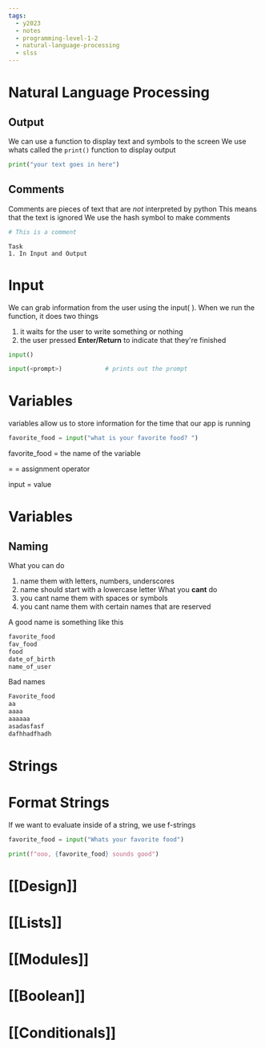 ```yaml
---
tags:
  - y2023
  - notes
  - programming-level-1-2
  - natural-language-processing
  - slss
---
```

# Natural Language Processing

## Output 
We can use a function to display text and symbols to the screen
We use whats called the `print()` function to display output 

```python
print("your text goes in here")
```


## Comments
Comments are pieces of text that are *not* interpreted by python
This means that the text is ignored 
We use the hash symbol to make comments
```python
# This is a comment
```

	Task
	1. In Input and Output



# Input
We can grab information from the user using the input( ).
When we run the function, it does two things
1. it waits for the user to write something or nothing
2. the user pressed **Enter/Return** to indicate that they're finished

```Python
input()

input(<prompt>)            # prints out the prompt
```

# Variables
variables allow us to store information for the time that our app is running

```python
favorite_food = input("what is your favorite food? ")
```


favorite_food = the name of the variable

= = assignment operator

input = value

# Variables

## Naming
What you can do
1. name them with letters, numbers, underscores
2. name should start with a lowercase letter
What you **cant** do
1. you cant name them with spaces or symbols
2. you cant name them with certain names that are reserved

A good name is something like this

```python
favorite_food
fav_food
food
date_of_birth
name_of_user

```

Bad names 
```python
Favorite_food
aa
aaaa
aaaaaa
asadasfasf
dafhhadfhadh
```







# Strings

# Format Strings

If we want to evaluate inside of a string, we use f-strings

```python
favorite_food = input("Whats your favorite food")

print(f"ooo, {favorite_food} sounds good")
```

# [[Design]]
# [[Lists]]

# [[Modules]]

# [[Boolean]]

# [[Conditionals]]
